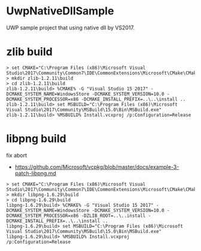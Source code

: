 # UwpNativeDllSample
UWP sample project that using native dll by VS2017.

# zlib build 

```
> set CMAKE="C:\Program Files (x86)\Microsoft Visual Studio\2017\Community\Common7\IDE\CommonExtensions\Microsoft\CMake\CMake\bin\cmake.exe"
> mkdir zlib-1.2.11\build
> cd zlib-1.2.11\build
zlib-1.2.11\build> %CMAKE% -G "Visual Studio 15 2017" -DCMAKE_SYSTEM_NAME=WindowsStore -DCMAKE_SYSTEM_VERSION=10.0 -DCMAKE_SYSTEM_PROCESSOR=x86 -DCMAKE_INSTALL_PREFIX=..\..\install .. 
zlib-1.2.11\build> set MSBUILD="C:\Program Files (x86)\Microsoft Visual Studio\2017\Community\MSBuild\15.0\Bin\MSBuild.exe"
zlib-1.2.11\build> %MSBUILD% Install.vcxproj /p:Configuration=Release
```

# libpng build

fix abort

* https://github.com/Microsoft/vcpkg/blob/master/docs/example-3-patch-libpng.md

```
> set CMAKE="C:\Program Files (x86)\Microsoft Visual Studio\2017\Community\Common7\IDE\CommonExtensions\Microsoft\CMake\CMake\bin\cmake.exe"
> mkdir libpng-1.6.29\build
> cd libpng-1.6.29\build
libpng-1.6.29\build> %CMAKE% -G "Visual Studio 15 2017" -DCMAKE_SYSTEM_NAME=WindowsStore -DCMAKE_SYSTEM_VERSION=10.0 -DCMAKE_SYSTEM_PROCESSOR=x86 -DZLIB_ROOT=..\..install -DCMAKE_INSTALL_PREFIX=..\..\install .. 
libpng-1.6.29\build> set MSBUILD="C:\Program Files (x86)\Microsoft Visual Studio\2017\Community\MSBuild\15.0\Bin\MSBuild.exe"
libpng-1.6.29\build> %MSBUILD% Install.vcxproj /p:Configuration=Release
```

